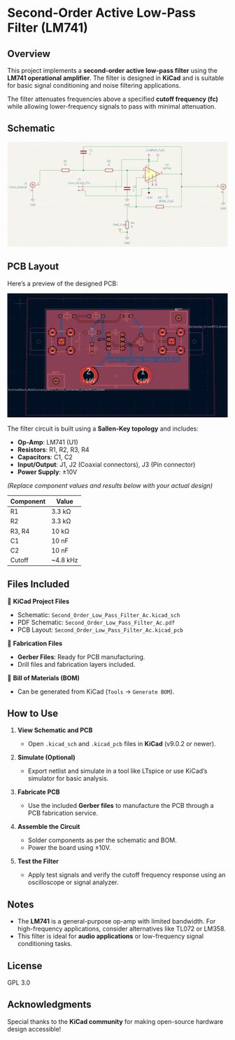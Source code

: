# Second-Order Active Low-Pass Filter (LM741)  

## Overview  

This project implements a **second-order active low-pass filter** using the **LM741 operational amplifier**. The filter is designed in **KiCad** and is suitable for basic signal conditioning and noise filtering applications.  

The filter attenuates frequencies above a specified **cutoff frequency (fc)** while allowing lower-frequency signals to pass with minimal attenuation.  

## Schematic  

![Filter Schematic](./Schematic.png)  

## PCB Layout  

Here’s a preview of the designed PCB:  

![PCB Layout](./PCB.png)  

The filter circuit is built using a **Sallen-Key topology** and includes:  

- **Op-Amp**: LM741 (U1)  
- **Resistors**: R1, R2, R3, R4  
- **Capacitors**: C1, C2  
- **Input/Output**: J1, J2 (Coaxial connectors), J3 (Pin connector)  
- **Power Supply**: ±10V  


*(Replace component values and results below with your actual design)*

| Component | Value       |
|-----------|-------------|
| R1        | 3.3 kΩ      |
| R2        | 3.3 kΩ      |
| R3, R4    | 10 kΩ       |
| C1        | 10 nF       |
| C2        | 10 nF       |
| Cutoff    | ~4.8 kHz    |  

## Files Included  

📁 **KiCad Project Files**  
- Schematic: `Second_Order_Low_Pass_Filter_Ac.kicad_sch`  
- PDF Schematic: `Second_Order_Low_Pass_Filter_Ac.pdf`  
- PCB Layout: `Second_Order_Low_Pass_Filter_Ac.kicad_pcb`  

📁 **Fabrication Files**  
- **Gerber Files**: Ready for PCB manufacturing.  
- Drill files and fabrication layers included.  

📁 **Bill of Materials (BOM)**  
- Can be generated from KiCad (`Tools` -> `Generate BOM`).  

## How to Use  

1. **View Schematic and PCB**  
   - Open `.kicad_sch` and `.kicad_pcb` files in **KiCad** (v9.0.2 or newer).  

2. **Simulate (Optional)**  
   - Export netlist and simulate in a tool like LTspice or use KiCad’s simulator for basic analysis.  

3. **Fabricate PCB**  
   - Use the included **Gerber files** to manufacture the PCB through a PCB fabrication service.  

4. **Assemble the Circuit**  
   - Solder components as per the schematic and BOM.  
   - Power the board using ±10V.  

5. **Test the Filter**  
   - Apply test signals and verify the cutoff frequency response using an oscilloscope or signal analyzer.  

## Notes  

- The **LM741** is a general-purpose op-amp with limited bandwidth. For high-frequency applications, consider alternatives like TL072 or LM358.  
- This filter is ideal for **audio applications** or low-frequency signal conditioning tasks.  

## License  

GPL 3.0

## Acknowledgments  

Special thanks to the **KiCad community** for making open-source hardware design accessible!  
